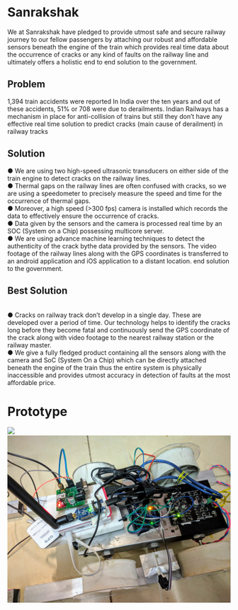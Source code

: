 # Sanrakshak
We at Sanrakshak have pledged to provide utmost safe and secure railway journey to our fellow passengers by attaching our robust and affordable sensors beneath the engine of the train which provides real time data about the occurrence of cracks or any kind of faults on the railway line and ultimately offers a holistic end to end solution to the government.

## Problem
1,394 train accidents were reported In India over the ten years and out of these accidents, 51% or 708 were due to derailments. Indian Railways has a mechanism in place for anti-collision of trains but still they don’t have any effective real time solution to predict cracks (main cause of derailment) in railway tracks

## Solution
● We are using two high-speed ultrasonic transducers on either side of the train engine to detect cracks on the railway lines.
<br />
● Thermal gaps on the railway lines are often confused with cracks, so we are using a speedometer to precisely measure the speed and time for the occurrence of thermal gaps.
<br />
● Moreover, a high speed (>300 fps) camera is installed which records the data to effectively ensure the occurrence of cracks.
<br />
● Data given by the sensors and the camera is processed real time by an SOC (System on a Chip) possessing multicore server.
<br />
● We are using advance machine learning techniques to detect the authenticity of the crack bythe data provided by the sensors. The video footage of the railway lines along with the GPS coordinates is transferred to an android application and iOS application to a distant location.
end solution to the government.
## Best Solution
<br />
● Cracks on railway track don’t develop in a single day. These are developed over a period of time. Our technology helps to identify the cracks long before they become fatal and continuously send the GPS coordinate of the crack along with video footage to the nearest railway station or the railway master.
<br />
● We give a fully fledged product containing all the sensors along with the camera and SoC (System On a Chip) which can be directly attached beneath the engine of the train thus the entire system is physically inaccessible and provides utmost accuracy in detection of faults at the most affordable price.

# Prototype 
![](Snaps/Product.gif)
![](Snaps/bot_1.jpg)